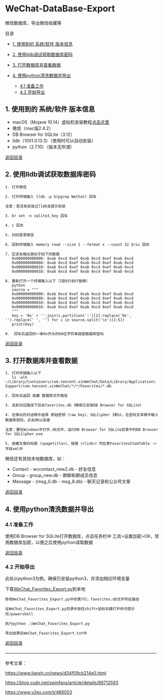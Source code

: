 # WeChat-DataBase-Export

微信数据库，导出微信收藏等

<span id="home">目录</span>

* [1. 使用到的 系统/软件 版本信息](#1)

* [2. 使用lldb调试获取数据库密码](#2)

* [3. 打开数据库并查看数据](#3)

* [4. 使用python清洗数据并导出](#4)
  * [4.1 准备工作](#4-1)
  * [4.2 开始导出](#4-2)

<h2 id="1">1. 使用到的 系统/软件 版本信息</h2>

* macOS（Mojave 10.14）虚拟机安装教程[点击这里](https://github.com/Gaiokane/WeChat-DataBase-Export/blob/master/vm%20install%20macos.pdf "点击跳转")
* 微信（mac版2.4.2）
* DB Browser for SQLite（3.12）
* lldb（1001.0.13.3）（使用时可以自动安装）
* python（2.7.10）（版本无所谓）

[返回目录](#home)

<h2 id="2">2. 使用lldb调试获取数据库密码</h2>

````
1. 打开微信

2. 打开终端输入 lldb -p $(pgrep WeChat) 回车

注意：若没有安装过lldb会提示安装

3. br set -n sqlite3_key 回车

4. c 回车

5. 扫码登录微信

6. 回到终端输入 memory read --size 1 --format x --count 32 $rsi 回车

7. 应该会输出类似于如下的数据
   0x000000000000: 0xab 0xcd 0xef 0xab 0xcd 0xef 0xab 0xcd
   0x000000000008: 0xab 0xcd 0xef 0xab 0xcd 0xef 0xab 0xcd
   0x000000000010: 0xab 0xcd 0xef 0xab 0xcd 0xef 0xab 0xcd
   0x000000000018: 0xab 0xcd 0xef 0xab 0xcd 0xef 0xab 0xcd
   
8. 重新打开一个终端输入以下（3至6行自行替换）
   python
   source = """
   0x000000000000: 0xab 0xcd 0xef 0xab 0xcd 0xef 0xab 0xcd
   0x000000000008: 0xab 0xcd 0xef 0xab 0xcd 0xef 0xab 0xcd
   0x000000000010: 0xab 0xcd 0xef 0xab 0xcd 0xef 0xab 0xcd
   0x000000000018: 0xab 0xcd 0xef 0xab 0xcd 0xef 0xab 0xcd
   """
   key = '0x' + ''.join(i.partition(':')[2].replace('0x', '').replace(' ', '') for i in source.split('\n')[1:5])
   print(key)

9.  回车后返回的一串0x开头的66位字符串就是数据库密码
````

[返回目录](#home)

<h2 id="3">3. 打开数据库并查看数据</h2>

````
1. 打开终端输入以下
   ls -alh ~/Library/Containers/com.tencent.xinWeChat/Data/Library/Application\ Support/com.tencent.xinWeChat/*/*/Favorites/*.db

2. 回车后返回 收藏 数据库文件路径

3. 去到对应路径下双击favorites.db（确保已安装DB Browser for SQLite）

4. 在弹出的对话框中选择 原始密钥（raw key）、SQLCipher 3默认，在密码文本框中输入数据库密码，点击OK以连接

注意：要在Windows中打开.db文件，运行DB Browser for SQLite目录中的DB Browser for SQLCipher.exe

5. 收藏文章的标题（<pagetitle>）、链接（<link>）均在表FavoritesItemTable -> 字段xml中
````

微信还有其他本地数据库，如：

* Contact - wccontact_new2.db - 好友信息
* Group - group_new.db - 群聊和群成员信息
* Message - {msg_0.db - msg_9.db} - 聊天记录和公众号文章

[返回目录](#home)

<h2 id="4">4. 使用python清洗数据并导出</h2>

<h3 id="4-1">4.1 准备工作</h3>

使用DB Browser for SQLite打开数据库，点击任务栏中 工具>设置加密>OK，禁用数据库加密，以便之后使用python读取数据

[返回目录](#home)

<h3 id="4-2">4.2 开始导出</h3>

此处以python3为例，确保已安装python3，并添加相应环境变量

下载[WeChat_Favorites_Export.py](https://github.com/Gaiokane/WeChat-DataBase-Export/blob/master/WeChat_Favorites_Export.py "点击跳转")到本地

````
修改WeChat_Favorites_Export.py中的第7行，favorites.db文件所在路径

在WeChat_Favorites_Export.py目录中按住shift+鼠标右键打开命令提示符/powershell

执行python .\WeChat_Favorites_Export.py

导出结果在WeChat_Favorites_Export.txt中
````

[返回目录](#home)

———————————————————————————————————

参考文章：

https://www.lianxh.cn/news/d34f09cb214e0.html

https://blog.csdn.net/swinfans/article/details/88712593

https://www.v2ex.com/t/466053